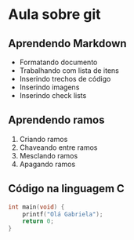 # Aula sobre git

## Aprendendo Markdown

- Formatando documento
- Trabalhando com lista de itens
- Inserindo trechos de código
- Inserindo imagens
- Inserindo check lists

## Aprendendo ramos

1. Criando ramos
2. Chaveando entre ramos
3. Mesclando ramos
4. Apagando ramos

## Código na linguagem C

```c
int main(void) {
    printf("Olá Gabriela");
    return 0;
}
```
